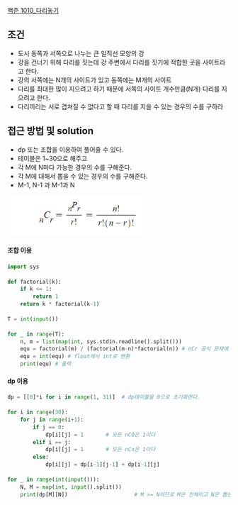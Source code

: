 
[백준 1010_다리놓기](https://www.acmicpc.net/problem/1010)


## 조건

- 도시 동쪽과 서쪽으로 나누는 큰 일직선 모양의 강
- 강을 건너기 위해 다리를 짓는데 강 주변에서 다리를 짓기에 적합한 곳을 사이트라고 한다.
- 강의 서쪽에는 N개의 사이트가 있고 동쪽에는 M개의 사이트
- 다리를 최대한 많이 지으려고 하기 때문에 서쪽의 사이트 개수만큼(N개) 다리를 지으려고 한다.
- 다리끼리는 서로 겹쳐질 수 없다고 할 때 다리를 지을 수 있는 경우의 수를 구하라


## 접근 방법 및 solution

- dp 또는 조합을 이용하여 풀어줄 수 있다.
- 테이블은 1~30으로 해주고
- 각 M에 N마다 가능한 경우의 수를 구해준다.
- 각 M에 대해서 뽑을 수 있는 경우의 수를 구해준다.
- M-1, N-1 과 M-1과 N


![](assets/Pasted%20image%2020221029194808.png)


#### 조합 이용

```python
import sys  
  
def factorial(k):  
    if k <= 1:  
        return 1  
    return k * factorial(k-1)  
  
T = int(input())  
  
for _ in range(T):  
    n, m = list(map(int, sys.stdin.readline().split()))  
    equ = factorial(m) / (factorial(m-n)*factorial(n)) # nCr 공식 문제에 맞게 수정  
    equ = int(equ) # float에서 int로 변환  
    print(equ) # 출력

```




#### dp 이용 

```python
dp = [[0]*i for i in range(1, 31)]  # dp테이블을 0으로 초기화한다.  
  
for i in range(30):  
    for j in range(i+1):  
        if j == 0:  
            dp[i][j] = 1       # 모든 nC0은 1이다  
        elif i == j:  
            dp[i][j] = 1       # 모든 nCn은 1이다  
        else:  
            dp[i][j] = dp[i-1][j-1] + dp[i-1][j]  
  
for _ in range(int(input())):  
    N, M = map(int, input().split())  
    print(dp[M][N])                     # M >= N이므로 M은 전체이고 N은 뽑는 경우가 된다
```